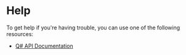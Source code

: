 # Help

To get help if you're having trouble, you can use one of the following resources:

- [Q# API Documentation](https://docs.microsoft.com/en-us/azure/quantum/)
